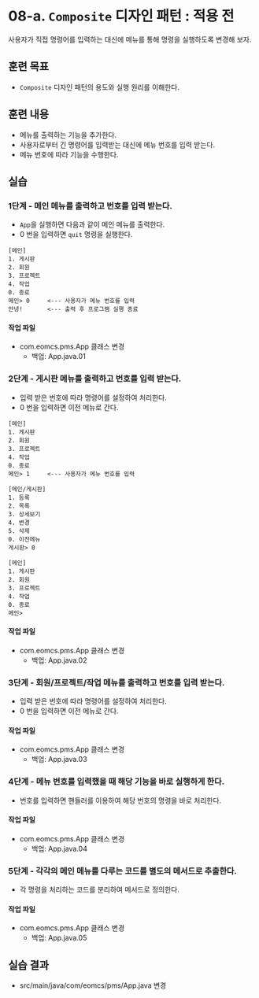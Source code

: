 # 08-a. `Composite` 디자인 패턴 : 적용 전

사용자가 직접 명령어를 입력하는 대신에 메뉴를 통해 명령을 실행하도록 변경해 보자.

## 훈련 목표

- `Composite` 디자인 패턴의 용도와 실행 원리를 이해한다.

## 훈련 내용

- 메뉴를 출력하는 기능을 추가한다.
- 사용자로부터 긴 명령어를 입력받는 대신에 메뉴 번호를 입력 받는다.  
- 메뉴 번호에 따라 기능을 수행한다.

## 실습

### 1단계 - 메인 메뉴를 출력하고 번호를 입력 받는다.

- `App`을 실행하면 다음과 같이 메인 메뉴를 출력한다.
- 0 번을 입력하면 `quit` 명령을 실행한다.

```
[메인]
1. 게시판
2. 회원
3. 프로젝트
4. 작업
0. 종료
메인> 0     <--- 사용자가 메뉴 번호를 입력
안녕!       <--- 출력 후 프로그램 실행 종료
```
#### 작업 파일

- com.eomcs.pms.App 클래스 변경
  - 백업: App.java.01

### 2단계 - 게시판 메뉴를 출력하고 번호를 입력 받는다.

- 입력 받은 번호에 따라 명령어를 설정하여 처리한다.
- 0 번을 입력하면 이전 메뉴로 간다.

```
[메인]
1. 게시판
2. 회원
3. 프로젝트
4. 작업
0. 종료
메인> 1     <--- 사용자가 메뉴 번호를 입력

[메인/게시판]
1. 등록
2. 목록
3. 상세보기
4. 변경
5. 삭제
0. 이전메뉴
게시판> 0

[메인]
1. 게시판
2. 회원
3. 프로젝트
4. 작업
0. 종료
메인>
```

#### 작업 파일

- com.eomcs.pms.App 클래스 변경
  - 백업: App.java.02



### 3단계 - 회원/프로젝트/작업 메뉴를 출력하고 번호를 입력 받는다.

- 입력 받은 번호에 따라 명령어를 설정하여 처리한다.
- 0 번을 입력하면 이전 메뉴로 간다.

#### 작업 파일

- com.eomcs.pms.App 클래스 변경
  - 백업: App.java.03

### 4단계 - 메뉴 번호를 입력했을 때 해당 기능을 바로 실행하게 한다.

- 번호를 입력하면 핸들러를 이용하여 해당 번호의 명령을 바로 처리한다.

#### 작업 파일

- com.eomcs.pms.App 클래스 변경
  - 백업: App.java.04

### 5단계 - 각각의 메인 메뉴를 다루는 코드를 별도의 메서드로 추출한다.

- 각 명령을 처리하는 코드를 분리하여 메서드로 정의한다.

#### 작업 파일

- com.eomcs.pms.App 클래스 변경
  - 백업: App.java.05

## 실습 결과

- src/main/java/com/eomcs/pms/App.java 변경
